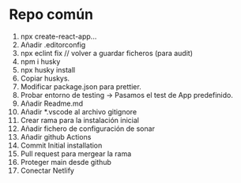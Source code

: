 # Repo común

1. npx create-react-app...
2. Añadir .editorconfig
3. npx eclint fix // volver a guardar ficheros (para audit)
4. npm i husky
5. npx husky install
6. Copiar huskys.
7. Modificar package.json para prettier.
8. Probar entorno de testing -> Pasamos el test de App predefinido.
9. Añadir Readme.md
10. Añadir *.vscode al archivo gitignore
11. Crear rama para la instalación inicial
12. Añadir fichero de configuración de sonar
13. Añadir github Actions
14. Commit Initial installation
15. Pull request para mergear la rama
16. Proteger main desde github
17. Conectar Netlify
